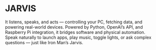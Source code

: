 # JARVIS
It listens, speaks, and acts — controlling your PC, fetching data, and powering real-world devices. Powered by Python, OpenAI’s API, and Raspberry Pi integration, it bridges software and physical automation. Speak naturally to launch apps, play music, toggle lights, or ask complex questions — just like Iron Man’s Jarvis.
